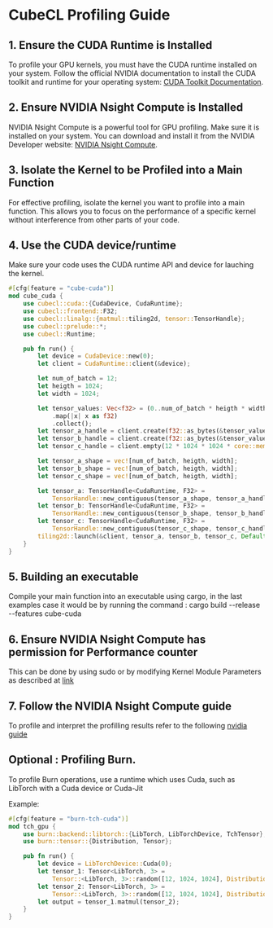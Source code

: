 # CubeCL Profiling Guide

## 1. Ensure the CUDA Runtime is Installed

To profile your GPU kernels, you must have the CUDA runtime installed on your system. Follow the official NVIDIA documentation to install the CUDA toolkit and runtime for your operating system: [CUDA Toolkit Documentation](https://docs.nvidia.com/cuda/cuda-installation-guide-linux/index.html).

## 2. Ensure NVIDIA Nsight Compute is Installed

NVIDIA Nsight Compute is a powerful tool for GPU profiling. Make sure it is installed on your system. You can download and install it from the NVIDIA Developer website: [NVIDIA Nsight Compute](https://developer.nvidia.com/nsight-compute).

## 3. Isolate the Kernel to be Profiled into a Main Function

For effective profiling, isolate the kernel you want to profile into a main function. This allows you to focus on the performance of a specific kernel without interference from other parts of your code.

## 4. Use the CUDA device/runtime
Make sure your code uses the CUDA runtime API and device for lauching the kernel.

```rust
#[cfg(feature = "cube-cuda")]
mod cube_cuda {
    use cubecl::cuda::{CudaDevice, CudaRuntime};
    use cubecl::frontend::F32;
    use cubecl::linalg::{matmul::tiling2d, tensor::TensorHandle};
    use cubecl::prelude::*;
    use cubecl::Runtime;

    pub fn run() {
        let device = CudaDevice::new(0);
        let client = CudaRuntime::client(&device);

        let num_of_batch = 12;
        let heigth = 1024;
        let width = 1024;

        let tensor_values: Vec<f32> = (0..num_of_batch * heigth * width)
            .map(|x| x as f32)
            .collect();
        let tensor_a_handle = client.create(f32::as_bytes(&tensor_values));
        let tensor_b_handle = client.create(f32::as_bytes(&tensor_values));
        let tensor_c_handle = client.empty(12 * 1024 * 1024 * core::mem::size_of::<f32>());

        let tensor_a_shape = vec![num_of_batch, heigth, width];
        let tensor_b_shape = vec![num_of_batch, heigth, width];
        let tensor_c_shape = vec![num_of_batch, heigth, width];

        let tensor_a: TensorHandle<CudaRuntime, F32> =
            TensorHandle::new_contiguous(tensor_a_shape, tensor_a_handle);
        let tensor_b: TensorHandle<CudaRuntime, F32> =
            TensorHandle::new_contiguous(tensor_b_shape, tensor_b_handle);
        let tensor_c: TensorHandle<CudaRuntime, F32> =
            TensorHandle::new_contiguous(tensor_c_shape, tensor_c_handle);
        tiling2d::launch(&client, tensor_a, tensor_b, tensor_c, Default::default());
    }
}
```

## 5. Building an executable
Compile your main function into an executable using cargo, in the last examples case it would be by running the command : 
cargo build --release --features cube-cuda

## 6. Ensure NVIDIA Nsight Compute has permission for Performance counter
This can be done by using sudo or by modifying Kernel Module Parameters as described at [link](https://gist.github.com/xaliander/8173ffe623546529c99e9cdd7e0655c4)

## 7. Follow the NVIDIA Nsight Compute guide
To profile and interpret the profilling results refer to the following [nvidia guide](https://docs.nvidia.com/nsight-compute/NsightCompute/index.html)

## Optional : Profiling Burn.
To profile Burn operations, use a runtime which uses Cuda, such as LibTorch with a Cuda device or Cuda-Jit

Example:
```rust
#[cfg(feature = "burn-tch-cuda")]
mod tch_gpu {
    use burn::backend::libtorch::{LibTorch, LibTorchDevice, TchTensor};
    use burn::tensor::{Distribution, Tensor};

    pub fn run() {
        let device = LibTorchDevice::Cuda(0);
        let tensor_1: Tensor<LibTorch, 3> =
            Tensor::<LibTorch, 3>::random([12, 1024, 1024], Distribution::Default, &device);
        let tensor_2: Tensor<LibTorch, 3> =
            Tensor::<LibTorch, 3>::random([12, 1024, 1024], Distribution::Default, &device);
        let output = tensor_1.matmul(tensor_2);
    }
}
```
